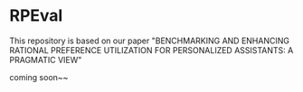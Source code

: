 # RPEval
This repository is based on our paper "BENCHMARKING AND ENHANCING RATIONAL PREFERENCE UTILIZATION FOR PERSONALIZED ASSISTANTS: A PRAGMATIC VIEW"

coming soon~~
